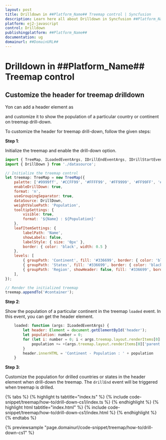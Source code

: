 ```yaml
---
layout: post
title: Drilldown in ##Platform_Name## Treemap control | Syncfusion
description: Learn here all about Drilldown in Syncfusion ##Platform_Name## Treemap control of Syncfusion Essential JS 2 and more.
platform: ej2-javascript
control: Drilldown 
publishingplatform: ##Platform_Name##
documentation: ug
domainurl: ##DomainURL##
---
```


# Drilldown in ##Platform_Name## Treemap control

## Customize the header for treemap drilldown

Yon can add a header element as <div> and customize it to show the population of a particular country or continent on treemap drill-down.

To customize the header for treemap drill-down, follow the given steps:

**Step 1**:

Initialize the treemap and enable the drill-down option.

```javascript
import { TreeMap, ILoadedEventArgs, IDrillEndEventArgs, IDrillStartEventArgs } from '@syncfusion/ej2-treemap';
import { DrillDown } from './datasource';

// Initialize the treemap control
let treemap: TreeMap = new TreeMap({
    palette: ['#9999ff', '#CCFF99', '#FFFF99', '#FF9999', '#FF99FF', '#FFCC66'],
    enableDrillDown: true,
    format: 'n',
    useGroupingSeparator: true,
    dataSource: DrillDown,
    weightValuePath: 'Population',
    tooltipSettings: {
        visible: true,
        format: '${Name} : ${Population}'
    },
    leafItemSettings: {
        labelPath: 'Name',
        showLabels: false,
        labelStyle: { size: '0px' },
        border: { color: 'black', width: 0.5 }
    },
    levels: [
        { groupPath: 'Continent', fill: '#336699', border: { color: 'black', width: 0.5 } },
        { groupPath: 'States', fill: '#336699', border: { color: 'black', width: 0.5 } },
        { groupPath: 'Region', showHeader: false, fill: '#336699', border: { color: 'black', width: 0.5 } },
    ],
});

// Render the initialized treemap
treemap.appendTo('#container');
```

**Step 2**:

Show the population of a particular continent in the treemap `loaded` event. In this event, you can get the header element.

```javascript
    loaded: function (args: ILoadedEventArgs) {
        let header: Element = document.getElementById('header');
        let population: number = 0;
        for (let i: number = 0; i < args.treemap.layout.renderItems[0]['parent'].Continent.length; i++) {
            population += +(args.treemap.layout.renderItems[0]['parent'].Continent[i]['data'].Population);
        }
        header.innerHTML = 'Continent - Population : ' + population
    }
```

**Step 3**:

Customize the population for drilled countries or states in the header element when drill-down the treemap. The `drillEnd` event will be triggered when treemap is drilled.

{% tabs %}
{% highlight ts tabtitle="index.ts" %}
{% include code-snippet/treemap/how-to/drill-down-cs1/index.ts %}
{% endhighlight %}
{% highlight html tabtitle="index.html" %}
{% include code-snippet/treemap/how-to/drill-down-cs1/index.html %}
{% endhighlight %}
{% endtabs %}
          
{% previewsample "page.domainurl/code-snippet/treemap/how-to/drill-down-cs1" %}